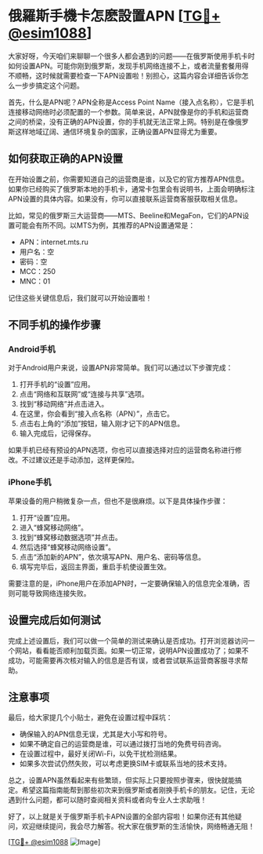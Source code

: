 # 俄羅斯手機卡怎麽設置APN [[TG💪+ @esim1088](https://t.me/s/esim1088)]

大家好呀，今天咱们来聊聊一个很多人都会遇到的问题——在俄罗斯使用手机卡时如何设置APN。可能你刚到俄罗斯，发现手机网络连接不上，或者流量套餐用得不顺畅，这时候就需要检查一下APN设置啦！别担心，这篇内容会详细告诉你怎么一步步搞定这个问题。

首先，什么是APN呢？APN全称是Access Point Name（接入点名称），它是手机连接移动网络时必须配置的一个参数。简单来说，APN就像是你的手机和运营商之间的桥梁，没有正确的APN设置，你的手机就无法正常上网。特别是在像俄罗斯这样地域辽阔、通信环境复杂的国家，正确设置APN显得尤为重要。

## 如何获取正确的APN设置

在开始设置之前，你需要知道自己的运营商是谁，以及它的官方推荐APN信息。如果你已经购买了俄罗斯本地的手机卡，通常卡包里会有说明书，上面会明确标注APN设置的具体内容。如果没有，你可以直接联系运营商客服获取相关信息。

比如，常见的俄罗斯三大运营商——MTS、Beeline和MegaFon，它们的APN设置可能会有所不同。以MTS为例，其推荐的APN设置通常是：

- APN：internet.mts.ru
- 用户名：空
- 密码：空
- MCC：250
- MNC：01

记住这些关键信息后，我们就可以开始设置啦！

## 不同手机的操作步骤

### Android手机

对于Android用户来说，设置APN非常简单。我们可以通过以下步骤完成：

1. 打开手机的“设置”应用。
2. 点击“网络和互联网”或“连接与共享”选项。
3. 找到“移动网络”并点击进入。
4. 在这里，你会看到“接入点名称（APN）”，点击它。
5. 点击右上角的“添加”按钮，输入刚才记下的APN信息。
6. 输入完成后，记得保存。

如果手机已经有预设的APN选项，你也可以直接选择对应的运营商名称进行修改。不过建议还是手动添加，这样更保险。

### iPhone手机

苹果设备的用户稍微复杂一点，但也不是很麻烦。以下是具体操作步骤：

1. 打开“设置”应用。
2. 进入“蜂窝移动网络”。
3. 找到“蜂窝移动数据选项”并点击。
4. 然后选择“蜂窝移动网络设置”。
5. 点击“添加新的APN”，依次填写APN、用户名、密码等信息。
6. 填写完毕后，返回主界面，重启手机使设置生效。

需要注意的是，iPhone用户在添加APN时，一定要确保输入的信息完全准确，否则可能导致网络连接失败。

## 设置完成后如何测试

完成上述设置后，我们可以做一个简单的测试来确认是否成功。打开浏览器访问一个网站，看看能否顺利加载页面。如果一切正常，说明APN设置成功了；如果不成功，可能需要再次核对输入的信息是否有误，或者尝试联系运营商客服寻求帮助。

## 注意事项

最后，给大家提几个小贴士，避免在设置过程中踩坑：

- 确保输入的APN信息无误，尤其是大小写和符号。
- 如果不确定自己的运营商是谁，可以通过拨打当地的免费号码咨询。
- 在设置过程中，最好关闭Wi-Fi，以免干扰检测结果。
- 如果多次尝试仍然失败，可以考虑更换SIM卡或联系当地的技术支持。

总之，设置APN虽然看起来有些繁琐，但实际上只要按照步骤来，很快就能搞定。希望这篇指南能帮到那些初次来到俄罗斯或者刚换手机卡的朋友。记住，无论遇到什么问题，都可以随时查阅相关资料或者向专业人士求助哦！

好了，以上就是关于俄罗斯手机卡APN设置的全部内容啦！如果你还有其他疑问，欢迎继续提问，我会尽力解答。祝大家在俄罗斯的生活愉快，网络畅通无阻！

[[TG💪+ @esim1088](https://t.me/s/esim1088) ![Image](https://i.postimg.cc/4NQfJmqS/Snipaste-2025-05-13-00-14-12.png)]